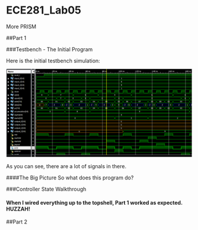 ECE281_Lab05
============

More PRISM

##Part 1

###Testbench - The Initial Program

Here is the initial testbench simulation:

![alt text](https://github.com/byarbrough/ECE281_Lab05/blob/master/sim_0_to_165ns.PNG?raw=true "PRISM Testbench")

As you can see, there are a lot of signals in there.

####The Big Picture
So what does this program do?

###Controller State Walkthrough


#### When I wired everything up to the topshell, Part 1 worked as expected. HUZZAH!

##Part 2
